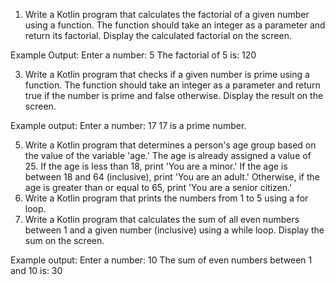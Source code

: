 01. Write a Kotlin program that calculates the factorial of a given number using a
function. The function should take an integer as a parameter and return its factorial.
Display the calculated factorial on the screen.

Example Output:
Enter a number: 5
The factorial of 5 is: 120

3. Write a Kotlin program that checks if a given number is prime using a function. The
function should take an integer as a parameter and return true if the number is prime
and false otherwise. Display the result on the screen.

Example output:
Enter a number: 17
17 is a prime number.

5. Write a Kotlin program that determines a person's age group based on the value of
the variable 'age.' The age is already assigned a value of 25. If the age is less than
18, print 'You are a minor.' If the age is between 18 and 64 (inclusive), print 'You are
an adult.' Otherwise, if the age is greater than or equal to 65, print 'You are a senior
citizen.'
6. Write a Kotlin program that prints the numbers from 1 to 5 using a for loop.
7. Write a Kotlin program that calculates the sum of all even numbers between 1 and a
given number (inclusive) using a while loop. Display the sum on the screen.

Example output:
Enter a number: 10
The sum of even numbers between 1 and 10 is: 30
